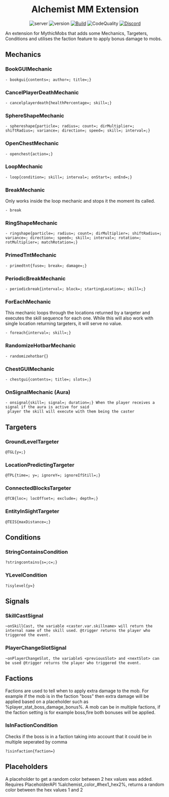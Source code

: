 
<div align="center">

# Alchemist MM Extension

![server](https://img.shields.io/badge/play.alchemistnetwork.org-light_green)
![version](https://img.shields.io/badge/version-1.21.x-blue)
[![Build](https://github.com/bedwarshurts/AlchemistMMExtension/actions/workflows/maven.yml/badge.svg)](https://github.com/bedwarshurts/AlchemistMMExtension/actions/workflows/maven.yml)
![CodeQuality](https://img.shields.io/codefactor/grade/github/bedwarshurts/AlchemistMMExtension?style=flat&logo=codefactor&logoSize=auto)
[![Discord](https://img.shields.io/discord/553890347470553088?style=flat&logo=discord&logoColor=%23FFFFFF&label=%20%20%20&labelColor=5865F2&color=5865F2)](https://alchemistnetwork.org/discord)

</div>

An extension for MythicMobs that adds some Mechanics, Targeters, Conditions and utilises the faction feature to apply bonus damage to mobs.

## Mechanics

### BookGUIMechanic

```
- bookgui{contents=; author=; title=;}
```

### CancelPlayerDeathMechanic

```
- cancelplayerdeath{healthPercentage=; skill=;}
```

### SphereShapeMechanic

```
- sphereshape{particle=; radius=; count=; dirMultiplier=; shiftRadius=; variance=; direction=; speed=; skill=; interval=;}
```

### OpenChestMechanic

```
- openchest{action=;}
```

### LoopMechanic

```
- loop{condition=; skill=; interval=; onStart=; onEnd=;}
```

### BreakMechanic

Only works inside the loop mechanic and stops it the moment its called.

```
- break
```

### RingShapeMechanic

```
- ringshape{particle=; radius=; count=; dirMultiplier=; shiftRadius=; variance=; direction=; speed=; skill=; interval=; rotation=; rotMultiplier=; matchRotation=;}
```

### PrimedTntMechanic

```
- primedtnt{fuse=; break=; damage=;}
```

### PeriodicBreakMechanic

```
- periodicbreak{interval=; block=; startingLocation=; skill=;}
```

### ForEachMechanic

This mechanic loops through the locations returned by a targeter and executes the skill sequence for each one. While this will also work with single location returning targeters, it will serve no value.
```
- foreach{interval=; skill=;}
```

### RandomizeHotbarMechanic

```
- randomizehotbar{}
```

### ChestGUIMechanic

```
- chestgui{contents=; title=; slots=;}
```

### OnSignalMechanic (Aura)

```
- onsignal{skill=; signal=; duration=;} When the player receives a signal if the aura is active for said
 player the skill will execute with them being the caster
```

## Targeters

### GroundLevelTargeter

```
@TGL{y=;}
```

### LocationPredictingTargeter

```
@TPL{time=; y=; ignoreY=; ignoreIfStill=;}
```

### ConnectedBlocksTargeter

```
@TCB{loc=; locOffset=; exclude=; depth=;}
```

### EntityInSightTargeter

```
@TEIS{maxDistance=;}
```

## Conditions

### StringContainsCondition

```
?stringcontains{s=;c=;}
```

### YLevelCondition

```
?isylevel{y=}
```

## Signals

### SkillCastSignal

```
~onSkillCast, the variable <caster.var.skillname> will return the internal name of the skill used. @trigger returns the player who triggered the event.
```

### PlayerChangeSlotSignal

```
~onPlayerChangeSlot, the variableS <previousSlot> and <nextSlot> can be used @trigger returns the player who triggered the event.
```

## Factions

Factions are used to tell when to apply extra damage to the mob. For example if the mob is in the faction "boss" then extra damage will be applied based on a placeholder such as %player_stat_boss_damage_bonus%. A mob can be in multiple factions, if the faction setting is for example boss,fire both bonuses will be applied.

### IsInFactionCondition

Checks if the boss is in a faction taking into account that it could be in multiple seperated by comma
```
?isinfaction{faction=}
```

## Placeholders

A placeholder to get a random color between 2 hex values was added. Requires PlaceholderAPI %alchemist_color_#hex1_hex2%, returns a random color between the hex values 1 and 2
